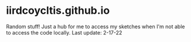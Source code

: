 # iirdcoycltis.github.io

Random stuff! Just a hub for me to access my sketches when I'm not able to access the code locally.
Last update: 2-17-22

